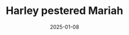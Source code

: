 ---
title: Harley pestered Mariah
promotion: AEW
show: Dynamite
date: 2025-01-08
tags:
  - mariah
  - harley
images:
  - src: /assets/snapshots/2025.01.08.AEW.Dynamite.h.jpg
    alt: Mariah intimidating Harley
---
